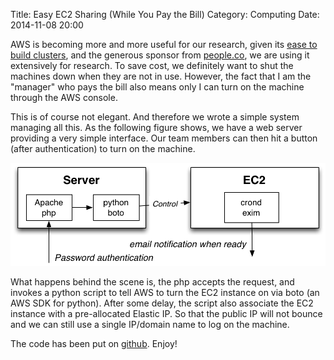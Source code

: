 Title: Easy EC2 Sharing (While You Pay the Bill)
Category: Computing
Date: 2014-11-08 20:00

AWS is becoming more and more useful for our research, given its [ease to build clusters](https://grapeot.me/easy-and-cheap-cluster-building-on-aws.html), and the generous sponsor from [people.co](http://blog.people.co/?p=90), we are using it extensively for research.
To save cost, we definitely want to shut the machines down when they are not in use.
However, the fact that I am the "manager" who pays the bill also means only I can turn on the machine through the AWS console.

This is of course not elegant. 
And therefore we wrote a simple system managing all this.
As the following figure shows, we have a web server providing a very simple interface.
Our team members can then hit a button (after authentication) to turn on the machine.

![System framework](https://raw.githubusercontent.com/grapeot/AWSControl/master/framework.png)

What happens behind the scene is, the php accepts the request, and invokes a python script to tell AWS to turn the EC2 instance on via boto (an AWS SDK for python).
After some delay, the script also associate the EC2 instance with a pre-allocated Elastic IP. 
So that the public IP will not bounce and we can still use a single IP/domain name to log on the machine.

The code has been put on [github](https://github.com/grapeot/AWSControl). Enjoy!
